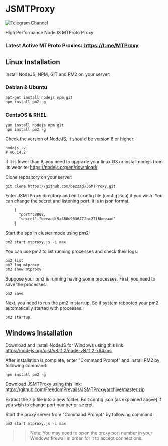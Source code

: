 # JSMTProxy
[![Telegram Channel](https://img.shields.io/badge/Channel-Telegram-blue.svg)](https://t.me/JSMTProxy)

High Performance NodeJS MTProto Proxy

### Latest Active MTProto Proxies: https://t.me/MTProxy

## Linux Installation

Install NodeJS, NPM, GIT and PM2 on your server:

### Debian & Ubuntu
```
apt-get install nodejs npm git
npm install pm2 -g
```

### CentsOS & RHEL
```
yum install nodejs npm git
npm install pm2 -g
```

Check the version of NodeJS, it should be version 6 or higher:
```
nodejs -v
# v6.14.2
```
If it is lower than 6, you need to upgrade your linux OS or install nodejs from its website:
https://nodejs.org/en/download/

Clone repository on your server:
```
git clone https://github.com/bezzad/JSMTProxy.git
```

Enter JSMTProxy directory and edit config file (config.json) if you wish. You can change the secret and listening port. it is in json format.
```
    {
      "port":8008,
      "secret":"beeaadf5a486d9636472ac27f8beeaad"
    }
```

Start the app in cluster mode using pm2:

`pm2 start mtproxy.js -i max`

You can use pm2 to list running processes and check their logs:
```
pm2 list
pm2 log mtproxy
pm2 show mtproxy
```

Suppose your pm2 is running having some processes. First, you need to save the processes.

`pm2 save`

Next, you need to run the pm2 in startup. So if system rebooted your pm2 automatically started with processes.

`pm2 startup`

## Windows Installation

Download and install NodeJS for Windows using this link: https://nodejs.org/dist/v8.11.2/node-v8.11.2-x64.msi

After installation is complete, enter "Command Prompt" and install PM2 by following command:
```
npm install pm2 -g
```

Download JSMTProxy using this link: https://github.com/FreedomPrevails/JSMTProxy/archive/master.zip

Extract the zip file into a new folder. Edit config.json (as explained above) if you wish to change port number or secret.

Start the proxy server from "Command Prompt" by following command:
```
pm2 start mtproxy.js -i max
```

>> Note: You may need to open the proxy port number in your Windows firewall in order for it to accept connections.
